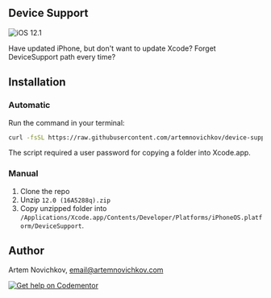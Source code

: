 ## Device Support
![iOS 12.1](https://img.shields.io/badge/iOS-12.1%20-green.svg)

Have updated iPhone, but don't want to update Xcode? Forget DeviceSupport path every time?


## Installation

### Automatic

Run the command in your terminal:
```bash
curl -fsSL https://raw.githubusercontent.com/artemnovichkov/device-support/master/install.sh | sudo sh
```
The script required a user password for copying a folder into Xcode.app.

### Manual

1. Clone the repo
2. Unzip `12.0 (16A5288q).zip` 
3. Copy unzipped folder into `/Applications/Xcode.app/Contents/Developer/Platforms/iPhoneOS.platform/DeviceSupport`.

## Author

Artem Novichkov, email@artemnovichkov.com

[![Get help on Codementor](https://cdn.codementor.io/badges/get_help_github.svg)](https://www.codementor.io/artemnovichkov?utm_source=github&utm_medium=button&utm_term=artemnovichkov&utm_campaign=github)
